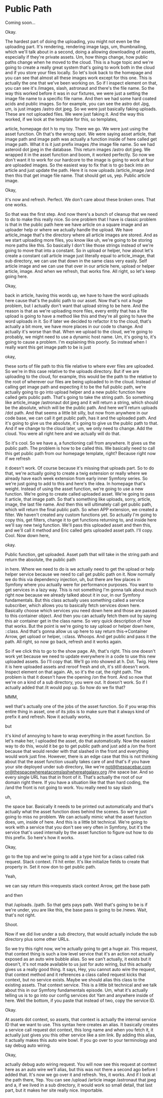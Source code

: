 # Public Path

Coming soon...

Okay.

The hardest part of doing the uploading, you might not even be the uploading part.
It's rendering, rendering image tags, um, thumbnailing, which we'll talk about in a
second, doing a allowing downloading of assets, especially if they're private assets.
Um, how things change, how public paths change when he moved to the cloud. This is a
huge topic and we're going to create a really great system that's going to work both
in the cloud and if you store your files locally. So let's look back to the homepage
and you can see that almost all these images work except for this one. This is
actually the one that we've been working on. So if I inspect element on that, you can
see it's /images, slash, astronaut and there's the file name. So the way this worked
before it was in our fixtures, we were just a setting the image file name to a
specific file name. And then we had some hard coated acids and public images. So for
example, you can see the astro dot Jpg, um, is just images /astro dot jpeg. So we
were just basically faking uploads. These are not uploaded files. We were just faking
it. And the way this worked, if we look at the template for this, so templates,

article, homepage dot h to my toy. There we go. We were just using the asset
function. Oh that's the wrong spot. We were saying asset article, that image path and
image path was actually a function inside of here called get image path. What it is
it just prefix images /the image file name. So we had asteroid dot jpeg in the
database. This return images /astro dot jpeg. We wrapped it in the asset function and
boom, it worked perfectly. So now we don't want it to work for our hardcore to the
image is going to work at four are uploaded images. So the easiest way to fix that is
to go back into an article and just update the path. Here it is now uploads
/article_image /and then this that get image file name. That should get us, yep.
Public article image.

Okay,

it's now and refresh. Perfect. We don't care about these broken ones. That one works.

So that was the first step. And now there's a bunch of cleanup that we need to do to
make this really nice. So one problem that I have is classic problem is that in the
public path here we have article on a square image and an uploader help or where we
actually handle the upload. We have article_image that's the directory where all
article images are stored. And as we start uploading more files, you know like uh,
we're going to be storing more paths like this. So basically I don't like those
strings instead of we're going to move that into a constant. So in upload or helper,
how about let's create a constant call article image just literally equal to
article_image, that sub directory, we can use that down in the same class very
easily. Self article image and we can use that over in our article here, upload or
helper article, image. And when we refresh, that works fine. All right, so let's keep
going here.

Okay,

back in article, having this words up, we have to have the word uploads here cause
that's the public path to our asset. Now that's not a huge problem, but I actually
don't want that upload string to be here. And the reason is that as we're uploading
more files, every entity that has a file upload is going to have a method like this
and they're all going to have the word uploads in it. So if later we decided to
refactor it to the cloud, that's actually a bit more, we have more places in our code
to change. And actually it's worse than that. When we upload to the cloud, we're
going to probably, we might need to use a dynamic host name. Um, it's going to, it's
going to cause a problem. I'm explaining this poorly. So instead when I really want
this get image path to be is just

okay,

these sorts of file path to this file relative to where ever files are uploaded. So
we're in this case relative to the uploads directory. But if we are uploading to the
cloud, for example, this would be the path to the relative to the root of wherever
our files are being uploaded to in the cloud. Instead of calling get image path and
expecting it to be the full public path, we're actually going to go into upload
helper and a new public function here called gets public path. That's going to take
the string path. So something like article_image /astronaut dot jpeg and it will
return a string, which should be the absolute, which will be the public path. And
here we'll return uploads /dot path. And that seems a little bit silly, but now from
anywhere in our code base, we can call it get public path, has it and the uploaded
path. And it's going to give us the absolute, it's going to give us the public path
to that. And if we change to the cloud later, um, we only need to change. Add the
cloud. You were all right here and we actually will do that.

So it's cool. So we have a, a functioning call from anywhere. It gives us the public
path. The problem is how to be called this. We basically need to call this get public
path from our homepage template, right? Because right now if we refresh

it doesn't work. Of course because it's missing that uploads part. So to do that,
we're actually going to create a twig extension or really where we already have each
week extension from early inner Symfony series. So we're just going to add to this
and here's the idea. In homepage that's weight. Instead of using the asset function,
we're going to use a new function. We're going to create called uploaded asset. We're
going to pass it article, that image path. So that's something like uploads, sorry,
article, image, the last file name. And then this will ultimately call get public
path, which will return the final public path. So when APP extension, we created a
filter. We haven't created any custom functions yet. So actually I'm going to copy
this, get filters, change it to get functions returning to, and inside here we'll say
new twig function. We'll pass this uploaded asset and then this, and we'll call it
method and Eric called gets uploaded asset path. I'll copy. Cool. Now down here,

okay.

Public function, get uploaded. Asset path that will take in the string path and
return the absolute, the public path

in here. Where we need to do is we actually need to get the upload or help helper
service because we need to call get public path on it. Now normally we do this via
dependency injection, uh, but there are few places in Symfony where you actually were
for performance purposes. You want to get services in a lazy way. This is not
something I'm gonna talk about much right now because we already talked about it in
our, in our Symfony fundamentals. But this class actually uses something called a
service subscriber, which allows you to basically fetch services down here. Basically
choose which services you need down here and those are passed to this container
object. And then you can actually fetch them out by saying this air container get in
the class name. So very quick description of how that works. But the point is we're
going to say upload or helper down here, ::class. And that's gonna allow us up here
to say return this->Container Arrow, get upload or helper, ::class. Whoops. And get
public and pass it the path. All right, so now go back, refresh and it works again.

So if we click this to go to the show page. Ah, that's right. This one doesn't work
yet because we need to update everywhere in a code to use this new uploaded assets.
So I'll copy that. We'll go into showed at h. Dot. Twig. Here it is here uploaded
assets and reroof fresh and oh, it's still doesn't work. Inspect element on that
again. Ah, so it's the cat, the right path. The problem is that it doesn't have the
opening /on the front. And so now that we're on a kind of a sub directory, you were
out. It doesn't work. So if I actually added that /it would pop up. So how do we fix
that?

MMM,

well that's actually one of the jobs of the asset function. So if you wrap this
entire thing in asset, one of its jobs is to make sure that it always kind of prefix
it and refresh. Now it actually works,

but

it's kind of annoying to have to wrap everything in the asset function. So let's make
her, I uploaded the asset, do that automatically. Now the easiest way to do this,
would it be go to get public path and just add a /on the front because that would
render with that slashed in the front and everything would work just fine. However,
there is an edge case that this is not thinking about that the asset function usually
takes care of and that's if you have your site deployed under sub directory, like
we're not@thespacebar.com or@thespacewhereatacomslashwhereatgalaxy.org /the space
bar. And so every single URL has that in front of it. That's actually the root of our
domain right there. If you have a situation like that than hard coding, the /and the
front is not going to work. You really need to say slash

uh,

the space bar. Basically it needs to be printed out automatically and that's actually
what the asset function does behind the scenes. So we're just going to miss no
problem. We can actually mimic what the asset function does, um, inside of here. And
this is a little bit technical. We're going to work with a service that you don't see
very often in Symfony, but it's the service that's used internally by the asset
function to figure out how to do this prefix. So here's how it works.

Okay,

go to the top and we're going to add a type hint for a class called risk request.
Stack context. I'll hit enter. It's like initialize fields to create that property
in. Set it now don to get public path.

Yeah,

we can say return this->requests stack context Arrow, get the base path

and then

that /uploads. /path. So that gets pays path. Well that's going to be is if we're
under, you are like this, the base pass is going to be /news. Wait, that's not right.

Shoot.

Now if we did live under a sub directory, that would actually include the sub
directory plus some other URLs.

So we try this right now, we're actually going to get a huge air. This request, that
context thing is such a low level service that it's an action not actually exposed as
an auto wire bubble alias. So we can't actually, it exists but it doesn't, it's not
made available to us just for auto wiring, but this actually gives us a really good
thing. It says, Hey, you cannot auto wire the request, that context method and it
references a class called request kicks that context, but no service exists. Maybe we
should alias this class to the existing assets. That context service. This is a
little bit technical and we talk about this in our Symfony fundamentals episode. Um,
what it's actually telling us is to go into our config services dot Yam and anywhere
inside of here. Well the bottom, if you paste that instead of two, copy the service
ID.

Okay.

At assets dot context, so assets, that context is actually the internal service ID
that we want to use. This syntax here creates an alias. It basically creates a
service call request dot context, this long name and when you fetch it, it actually
just gives you this other service like a sim link. By adding this alias, it actually
makes this auto wire bowl. If you go over to your terminology and say debug auto
wiring.

Okay,

actually debug auto wiring request. You will now see this request at context here as
an auto wire we'll alias, but this was not there a second ago before I added that.
It's now we go over it and refresh. Yes, it works. And if I look at the path there,
Yep. You can see /upload /article image /astronaut that jpeg and a, if we lived in a
sub directory, it would work so small detail, that last part, but it makes her site
really nice. Importable.